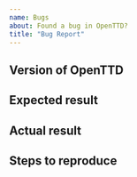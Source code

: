 ```yaml
---
name: Bugs
about: Found a bug in OpenTTD?
title: "Bug Report"
---
```


## Version of OpenTTD
<!-- Indicate what version of OpenTTD you are using, including your OS. -->

## Expected result
<!-- Describe in a few words what you expected to happen. -->

## Actual result
<!-- Descibe in a few words what actually happens. -->

## Steps to reproduce
<!-- As detailed as possible, please tell us how we can reproduce this. Feel free to attach a savegame (zip it first) to make it more clear. -->

